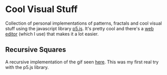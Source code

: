 # Cool Visual Stuff
Collection of personal implementations of patterns, fractals and cool visual stuff using the javascript library [p5.js](https://p5js.org).
It's pretty cool and there's a [web editor](https://editor.p5js.org) (which I use) that makes it a lot easier.

## Recursive Squares
A recursive implementation of the gif seen [here](https://giphy.com/gifs/design-processing-blackandwhite-6DxgByF70i5pe).
This was my first real try with the p5.js library.
